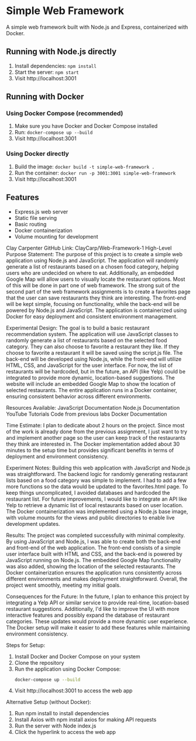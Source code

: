 # Simple Web Framework

A simple web framework built with Node.js and Express, containerized with Docker.

## Running with Node.js directly

1. Install dependencies: `npm install`
2. Start the server: `npm start`
3. Visit http://localhost:3001

## Running with Docker

### Using Docker Compose (recommended)

1. Make sure you have Docker and Docker Compose installed
2. Run: `docker-compose up --build`
3. Visit http://localhost:3001

### Using Docker directly

1. Build the image: `docker build -t simple-web-framework .`
2. Run the container: `docker run -p 3001:3001 simple-web-framework`
3. Visit http://localhost:3001

## Features

- Express.js web server
- Static file serving
- Basic routing
- Docker containerization
- Volume mounting for development

Clay Carpenter
GitHub Link: ClayCarp/Web-Framework-1
High-Level Purpose Statement:
The purpose of this project is to create a simple web application using Node.js and JavaScript. The application will randomly generate a list of restaurants based on a chosen food category, helping users who are undecided on where to eat. Additionally, an embedded Google Map will allow users to visually locate the restaurant options. Most of this will be done in part one of web framework. The strong suit of the second part of the web framework assignments is to create a favorites page that the user can save restaurants they think are interesting. The front-end will be kept simple, focusing on functionality, while the back-end will be powered by Node.js and JavaScript. The application is containerized using Docker for easy deployment and consistent environment management.

Experimental Design:
The goal is to build a basic restaurant recommendation system. The application will use JavaScript classes to randomly generate a list of restaurants based on the selected food category. They can also choose to favorite a restaurant they like. If they choose to favorite a restaurant it will be saved using the script.js file. The back-end will be developed using Node.js, while the front-end will utilize HTML, CSS, and JavaScript for the user interface. For now, the list of restaurants will be hardcoded, but in the future, an API (like Yelp) could be integrated to provide more dynamic, location-based suggestions. The website will include an embedded Google Map to show the location of selected restaurants. The entire application runs in a Docker container, ensuring consistent behavior across different environments.

Resources Available:
JavaScript Documentation
Node.js Documentation
YouTube Tutorials
Code from previous labs
Docker Documentation

Time Estimate:
I plan to dedicate about 2 hours on the project. Since most of the work is already done from the previous assignment, I just want to try and implement another page so the user can keep track of the restaurants they think are interested in. The Docker implementation added about 30 minutes to the setup time but provides significant benefits in terms of deployment and environment consistency.

Experiment Notes:
Building this web application with JavaScript and Node.js was straightforward. The backend logic for randomly generating restaurant lists based on a food category was simple to implement. I had to add a few more functions so the data would be updated to the favorites.html page. To keep things uncomplicated, I avoided databases and hardcoded the restaurant list. For future improvements, I would like to integrate an API like Yelp to retrieve a dynamic list of local restaurants based on user location. The Docker containerization was implemented using a Node.js base image, with volume mounts for the views and public directories to enable live development updates.

Results:
The project was completed successfully with minimal complexity. By using JavaScript and Node.js, I was able to create both the back-end and front-end of the web application. The front-end consists of a simple user interface built with HTML and CSS, and the back-end is powered by JavaScript running on Node.js. The embedded Google Map functionality was also added, showing the location of the selected restaurants. The Docker containerization ensures the application runs consistently across different environments and makes deployment straightforward. Overall, the project went smoothly, meeting my initial goals.

Consequences for the Future:
In the future, I plan to enhance this project by integrating a Yelp API or similar service to provide real-time, location-based restaurant suggestions. Additionally, I'd like to improve the UI with more interactive features and possibly expand the database of restaurant categories. These updates would provide a more dynamic user experience. The Docker setup will make it easier to add these features while maintaining environment consistency.

Steps for Setup:
1. Install Docker and Docker Compose on your system
2. Clone the repository
3. Run the application using Docker Compose:
   ```bash
   docker-compose up --build
   ```
4. Visit http://localhost:3001 to access the web app

Alternative Setup (without Docker):
1. Run npm install to install dependencies
2. Install Axios with npm install axios for making API requests
3. Run the server with Node index.js
4. Click the hyperlink to access the web app

